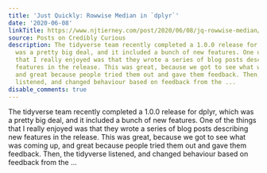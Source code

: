 ```yaml
---
title: 'Just Quickly: Rowwise Median in `dplyr`'
date: '2020-06-08'
linkTitle: https://www.njtierney.com/post/2020/06/08/jq-rowwise-median/
source: Posts on Credibly Curious
description: The tidyverse team recently completed a 1.0.0 release for dplyr, which
  was a pretty big deal, and it included a bunch of new features. One of the things
  that I really enjoyed was that they wrote a series of blog posts describing new
  features in the release. This was great, because we got to see what was coming up,
  and great because people tried them out and gave them feedback. Then, the tidyverse
  listened, and changed behaviour based on feedback from the ...
disable_comments: true
---
```

The tidyverse team recently completed a 1.0.0 release for dplyr, which was a pretty big deal, and it included a bunch of new features. One of the things that I really enjoyed was that they wrote a series of blog posts describing new features in the release. This was great, because we got to see what was coming up, and great because people tried them out and gave them feedback. Then, the tidyverse listened, and changed behaviour based on feedback from the ...